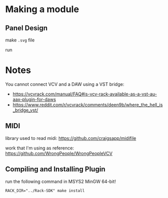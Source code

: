 # Making a module

## Panel Design

make `.svg` file

run 



# Notes

You cannot connect VCV and a DAW using a VST bridge: 
- https://vcvrack.com/manual/FAQ#is-vcv-rack-available-as-a-vst-au-aax-plugin-for-daws
- https://www.reddit.com/r/vcvrack/comments/deen9b/where_the_hell_is_bridge_vst/


## MIDI

library used to read midi: https://github.com/craigsapp/midifile

work that I'm using as reference: https://github.com/WrongPeople/WrongPeopleVCV


## Compiling and Installing Plugin

run the following command in MSYS2 MinGW 64-bit!

```
RACK_DIR="../Rack-SDK" make install
```
